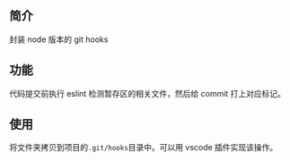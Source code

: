 ## 简介

封装 node 版本的 git hooks

## 功能

代码提交前执行 eslint 检测暂存区的相关文件，然后给 commit 打上对应标记。

## 使用

将文件夹拷贝到项目的`.git/hooks`目录中。可以用 vscode 插件实现该操作。
